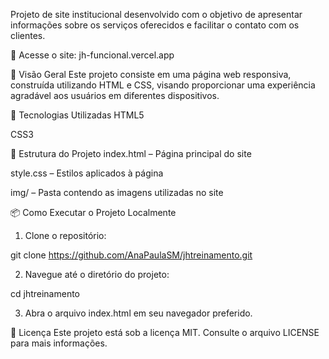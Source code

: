 Projeto de site institucional desenvolvido com o objetivo de apresentar informações sobre os serviços oferecidos e facilitar o contato com os clientes.

🔗 Acesse o site: jh-funcional.vercel.app

📌 Visão Geral
Este projeto consiste em uma página web responsiva, construída utilizando HTML e CSS, visando proporcionar uma experiência agradável aos usuários em diferentes dispositivos.

🚀 Tecnologias Utilizadas
HTML5

CSS3

📂 Estrutura do Projeto
index.html – Página principal do site

style.css – Estilos aplicados à página

img/ – Pasta contendo as imagens utilizadas no site

📦 Como Executar o Projeto Localmente

1. Clone o repositório:

git clone https://github.com/AnaPaulaSM/jhtreinamento.git

2. Navegue até o diretório do projeto:

cd jhtreinamento

3. Abra o arquivo index.html em seu navegador preferido.

📝 Licença
Este projeto está sob a licença MIT. Consulte o arquivo LICENSE para mais informações.
